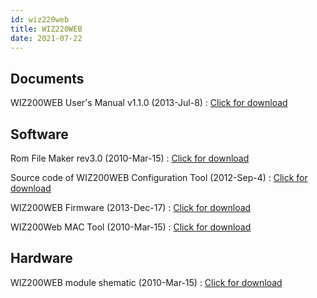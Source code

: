 ```yaml
---
id: wiz220web
title: WIZ220WEB
date: 2021-07-22
---
```


## Documents

WIZ200WEB User's Manual v1.1.0 (2013-Jul-8) : <a href="https://d3cmhcsnvv7jc.cloudfront.net/docs/img/products/Obsolete/WIZ220WEB/Documents/WIZ200WEB Users Manual v1.1.0.pdf" target="_blank">Click for download</a>

## Software

Rom File Maker rev3.0 (2010-Mar-15) : <a href="https://d3cmhcsnvv7jc.cloudfront.net/docs/img/products/Obsolete/WIZ220WEB/SW/Rom File Maker rev3.0.zip" target="_blank">Click for download</a>

Source code of WIZ200WEB Configuration Tool (2012-Sep-4) : <a href="https://d3cmhcsnvv7jc.cloudfront.net/docs/img/products/Obsolete/WIZ220WEB/SW/Source code of WIZ200WEB Configuration Tool.zip" target="_blank">Click for download</a>

WIZ200WEB Firmware (2013-Dec-17) : <a href="https://d3cmhcsnvv7jc.cloudfront.net/docs/img/products/Obsolete/WIZ220WEB/SW/WIZ200WEB Firmware.zip" target="_blank">Click for download</a>

WIZ200Web MAC Tool (2010-Mar-15) : <a href="https://d3cmhcsnvv7jc.cloudfront.net/docs/img/products/Obsolete/WIZ220WEB/SW/WIZ200Web_mactool_Ver1.1.rar" target="_blank">Click for download</a>

## Hardware

WIZ200WEB module shematic (2010-Mar-15) : <a href="https://d3cmhcsnvv7jc.cloudfront.net/docs/img/products/Obsolete/WIZ220WEB/HW/WIZ200WEB module shematic.pdf" target="_blank">Click for download</a>